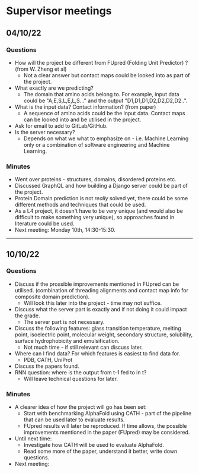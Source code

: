 # Supervisor meetings

## 04/10/22

### Questions
- How will the project be different from FUpred (Folding Unit Predictor) ? (from W. Zheng et al)
  - Not a clear answer but contact maps could be looked into as part of the project.
- What exactly are we predicting?
  - The domain that amino acids belong to. For example, input data could be "A,E,S,L,E,L,S..." and the output "D1,D1,D1,D2,D2,D2,D2..".
- What is the input data? Contact information? (from paper)
  - A sequence of amino acids could be the input data. Contact maps can be looked into and be utilised in the project.
- Ask for email to add to GitLab/GitHub.
- Is the server necessary?
  - Depends on what we what to emphasize on - i.e. Machine Learning only or a combination of software engineering and Machine Learning.

### Minutes
- Went over proteins - structures, domains, disordered proteins etc.
- Discussed GraphQL and how building a Django server could be part of the project.
- Protein Domain prediction is not *really* solved yet, there could be some different methods and techniques that could be used.
- As a L4 project, it doesn't have to be very unique (and would also be difficult to make something very unique), so approaches found in literature could be used.
- Next meeting: Monday 10th, 14:30-15:30.
  
---

## 10/10/22

### Questions

- Discuss if the prossible improvements mentioned in FUpred can be utilised. (combination of threading alignments and contact map info for composite domain prediction).
  - Will look this later into the project - time may not suffice.
- Discuss what the server part is exactly and if not doing it could impact the grade.
  - The server part is not necessary.
- Discuss the following features: glass transition temperature, melting point, isoelectric point, molecular weight, secondary structure, solubility, surface hydrophobicity and emulsification.
  - Not much time - if still relevant can discuss later.
- Where can I find data? For which features is easiest to find data for.
  - PDB, CATH, UniProt
- Discuss the papers found.
- RNN question: where is the output from t-1 fed to in t?
  - Will leave technical questions for later.

### Minutes
- A clearer idea of how the project will go has been set:
  - Start with benchmarking AlphaFold using CATH - part of the pipeline that can be used later to evaluate results.
  - FUpred results will later be reproduced. If time allows, the possible improvements mentioned in the paper (FUpred) may be considered.
- Until next time:
  - Investigate how CATH will be used to evaluate AlphaFold.
  - Read some more of the paper, understand it better, write down questions.
- Next meeting:
  
